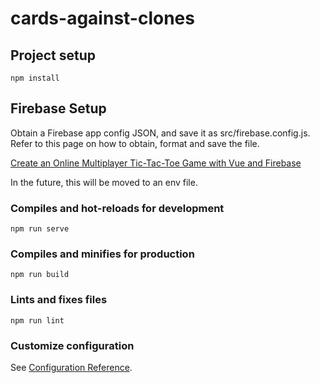 # cards-against-clones

## Project setup
```
npm install
```

## Firebase Setup

Obtain a Firebase app config JSON, and save it as src/firebase.config.js.
Refer to this page on how to obtain, format and save the file.

[Create an Online Multiplayer Tic-Tac-Toe Game with Vue and Firebase](https://medium.com/javascript-in-plain-english/create-an-online-multiplayer-tic-tac-toe-game-with-vue-and-firebase-5e0be047ba42)

In the future, this will be moved to an env file.

### Compiles and hot-reloads for development
```
npm run serve
```

### Compiles and minifies for production
```
npm run build
```

### Lints and fixes files
```
npm run lint
```

### Customize configuration
See [Configuration Reference](https://cli.vuejs.org/config/).
